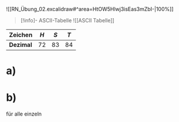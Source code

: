 ![[RN_Übung_02.excalidraw#^area=HtOW5Hlwj3isEas3mZbI-|100%]]

> [!info]- ASCII-Tabelle
> ![[ASCII Tabelle]]

| **Zeichen** | $H$  | $S$  | $T$  |
| ----------- | ---- | ---- | ---- |
| **Dezimal** | $72$ | $83$ | $84$ |

# a)

# b)

für alle einzeln
